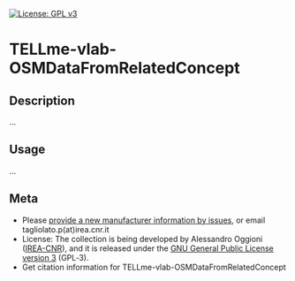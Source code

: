 [![License: GPL v3](https://img.shields.io/badge/License-GPL%20v3-blue.svg)](http://www.gnu.org/licenses/gpl-3.0)

TELLme-vlab-OSMDataFromRelatedConcept
=================

## Description
...

## Usage
...

## Meta
* Please [provide a new manufacturer information by issues](https://github.com/ptagliolato/excel2triggers/issues), or email tagliolato.p(at)irea.cnr.it
* License: The collection is being developed by Alessandro Oggioni ([IREA-CNR](http://www.irea.cnr.it)), and it is released under the [GNU General Public License version 3](https://www.gnu.org/licenses/gpl-3.0.html) (GPL‑3).
* Get citation information for TELLme-vlab-OSMDataFromRelatedConcept
``` bibtex
```